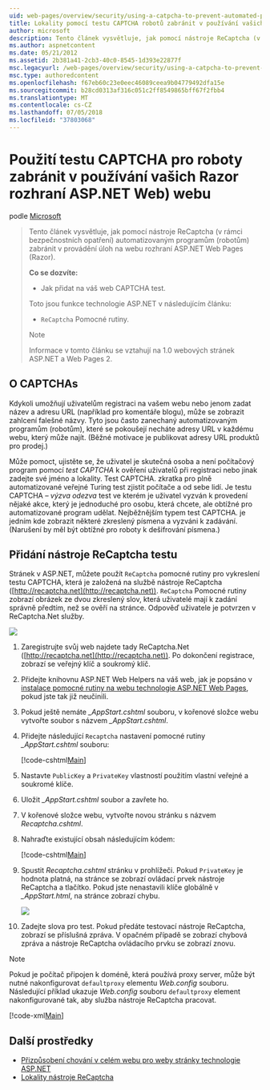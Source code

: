 ```yaml
---
uid: web-pages/overview/security/using-a-catpcha-to-prevent-automated-programs-bots-from-using-your-aspnet-web-site
title: Lokality pomocí testu CAPTCHA robotů zabránit v používání vašich Razor rozhraní ASP.NET Web) | Dokumentace Microsoftu
author: microsoft
description: Tento článek vysvětluje, jak pomocí nástroje ReCaptcha (v rámci bezpečnostních opatření) automatizovaným programům (robotům) zabránit v provádění úloh na webových stránkách ASP.NET (Razor) jsme...
ms.author: aspnetcontent
ms.date: 05/21/2012
ms.assetid: 2b381a41-2cb3-40c0-8545-1d393e22877f
msc.legacyurl: /web-pages/overview/security/using-a-catpcha-to-prevent-automated-programs-bots-from-using-your-aspnet-web-site
msc.type: authoredcontent
ms.openlocfilehash: f67eb60c23e0eec46089ceea9b04779492dfa15e
ms.sourcegitcommit: b28cd0313af316c051c2ff8549865bff67f2fbb4
ms.translationtype: MT
ms.contentlocale: cs-CZ
ms.lasthandoff: 07/05/2018
ms.locfileid: "37803068"
---
```

<a name="using-a-captcha-to-prevent-bots-from-using-your-aspnet-web-razor-site"></a>Použití testu CAPTCHA pro roboty zabránit v používání vašich Razor rozhraní ASP.NET Web) webu
====================
podle [Microsoft](https://github.com/microsoft)

> Tento článek vysvětluje, jak pomocí nástroje ReCaptcha (v rámci bezpečnostních opatření) automatizovaným programům (robotům) zabránit v provádění úloh na webu rozhraní ASP.NET Web Pages (Razor).
> 
> **Co se dozvíte:** 
> 
> - Jak přidat na váš web CAPTCHA test.
> 
> Toto jsou funkce technologie ASP.NET v následujícím článku:
> 
> - `ReCaptcha` Pomocné rutiny.
> 
> > [!NOTE]
> > Informace v tomto článku se vztahují na 1.0 webových stránek ASP.NET a Web Pages 2.


## <a name="about-captchas"></a>O CAPTCHAs

Kdykoli umožňují uživatelům registraci na vašem webu nebo jenom zadat název a adresu URL (například pro komentáře blogu), může se zobrazit zahlcení falešné názvy. Tyto jsou často zanechaný automatizovaným programům (robotům), které se pokoušejí necháte adresy URL v každému webu, který může najít. (Běžné motivace je publikovat adresy URL produktů pro prodej.)

Může pomoct, ujistěte se, že uživatel je skutečná osoba a není počítačový program pomocí *test CAPTCHA* k ověření uživatelů při registraci nebo jinak zadejte své jméno a lokality. Test CAPTCHA. zkratka pro plně automatizované veřejné Turing test zjistit počítače a od sebe lidí. Je testu CAPTCHA *– výzva odezva* test ve kterém je uživatel vyzván k provedení nějaké akce, který je jednoduché pro osobu, která chcete, ale obtížné pro automatizované program udělat. Nejběžnějším typem test CAPTCHA. je jedním kde zobrazit některé zkreslený písmena a vyzváni k zadávání. (Narušení by měl být obtížné pro roboty k dešifrování písmena.)

## <a name="adding-a-recaptcha-test"></a>Přidání nástroje ReCaptcha testu

Stránek v ASP.NET, můžete použít `ReCaptcha` pomocné rutiny pro vykreslení testu CAPTCHA, která je založená na službě nástroje ReCaptcha ([http://recaptcha.net](http://recaptcha.net)). `ReCaptcha` Pomocné rutiny zobrazí obrázek ze dvou zkreslený slov, která uživatelé mají k zadání správně předtím, než se ověří na stránce. Odpověď uživatele je potvrzen v ReCaptcha.Net služby.

![](using-a-catpcha-to-prevent-automated-programs-bots-from-using-your-aspnet-web-site/_static/image1.jpg)

1. Zaregistrujte svůj web najdete tady ReCaptcha.Net ([http://recaptcha.net](http://recaptcha.net)). Po dokončení registrace, zobrazí se veřejný klíč a soukromý klíč.
2. Přidejte knihovnu ASP.NET Web Helpers na váš web, jak je popsáno v [instalace pomocné rutiny na webu technologie ASP.NET Web Pages](https://go.microsoft.com/fwlink/?LinkId=252372), pokud jste tak již neučinili.
3. Pokud ještě nemáte  *\_AppStart.cshtml* souboru, v kořenové složce webu vytvořte soubor s názvem  *\_AppStart.cshtml*.
4. Přidejte následující `Recaptcha` nastavení pomocné rutiny  *\_AppStart.cshtml* souboru: 

    [!code-cshtml[Main](using-a-catpcha-to-prevent-automated-programs-bots-from-using-your-aspnet-web-site/samples/sample1.cshtml?highlight=6-7)]
5. Nastavte `PublicKey` a `PrivateKey` vlastností použitím vlastní veřejné a soukromé klíče.
6. Uložit  *\_AppStart.cshtml* soubor a zavřete ho.
7. V kořenové složce webu, vytvořte novou stránku s názvem *Recaptcha.cshtml*.
8. Nahraďte existující obsah následujícím kódem: 

    [!code-cshtml[Main](using-a-catpcha-to-prevent-automated-programs-bots-from-using-your-aspnet-web-site/samples/sample2.cshtml)]
9. Spustit *Recaptcha.cshtml* stránku v prohlížeči. Pokud `PrivateKey` je hodnota platná, na stránce se zobrazí ovládací prvek nástroje ReCaptcha a tlačítko. Pokud jste nenastavili klíče globálně v  *\_AppStart.html*, na stránce zobrazí chybu. 

    ![](using-a-catpcha-to-prevent-automated-programs-bots-from-using-your-aspnet-web-site/_static/image1.png)
10. Zadejte slova pro test. Pokud předáte testovací nástroje ReCaptcha, zobrazí se příslušná zpráva. V opačném případě se zobrazí chybová zpráva a nástroje ReCaptcha ovládacího prvku se zobrazí znovu.

> [!NOTE]
> Pokud je počítač připojen k doméně, která používá proxy server, může být nutné nakonfigurovat `defaultproxy` elementu *Web.config* souboru. Následující příklad ukazuje *Web.config* souboru `defaultproxy` element nakonfigurované tak, aby služba nástroje ReCaptcha pracovat.
> 
> [!code-xml[Main](using-a-catpcha-to-prevent-automated-programs-bots-from-using-your-aspnet-web-site/samples/sample3.xml)]


<a id="Additional_Resources"></a>
## <a name="additional-resources"></a>Další prostředky


- [Přizpůsobení chování v celém webu pro weby stránky technologie ASP.NET](https://go.microsoft.com/fwlink/?LinkId=202906)
- [Lokality nástroje ReCaptcha](https://www.google.com/recaptcha)
